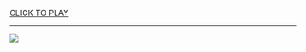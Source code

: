 
<a href="https://premium76.site?title=buffalo_bills_game_today&ref=13M">CLICK TO PLAY</a></h3>
<hr>

<a href="https://premium76.site?title=buffalo_bills_game_today&ref=13M"><img src="https://clearcache.store/games.png"></a>


